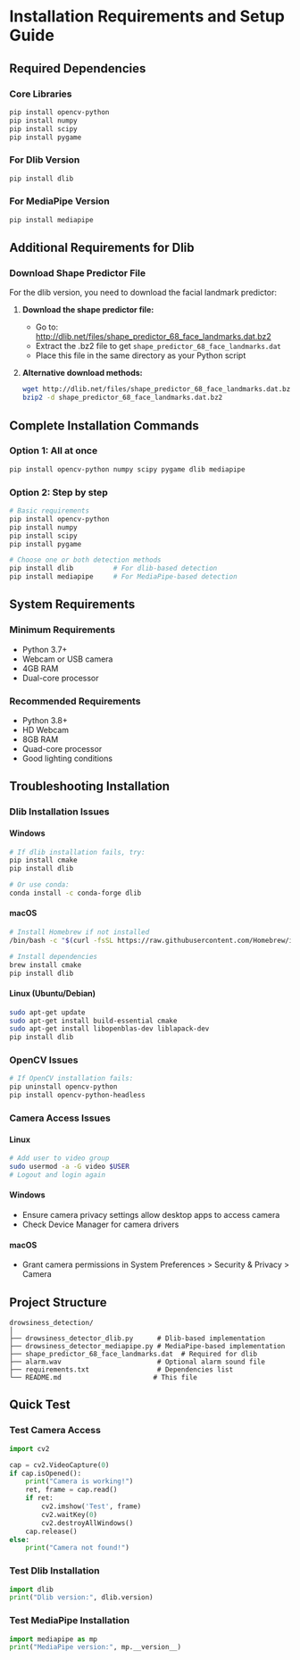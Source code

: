 # Installation Requirements and Setup Guide

## Required Dependencies

### Core Libraries
```bash
pip install opencv-python
pip install numpy
pip install scipy
pip install pygame
```

### For Dlib Version
```bash
pip install dlib
```

### For MediaPipe Version
```bash
pip install mediapipe
```

## Additional Requirements for Dlib

### Download Shape Predictor File
For the dlib version, you need to download the facial landmark predictor:

1. **Download the shape predictor file:**
   - Go to: http://dlib.net/files/shape_predictor_68_face_landmarks.dat.bz2
   - Extract the .bz2 file to get `shape_predictor_68_face_landmarks.dat`
   - Place this file in the same directory as your Python script

2. **Alternative download methods:**
   ```bash
   wget http://dlib.net/files/shape_predictor_68_face_landmarks.dat.bz2
   bzip2 -d shape_predictor_68_face_landmarks.dat.bz2
   ```

## Complete Installation Commands

### Option 1: All at once
```bash
pip install opencv-python numpy scipy pygame dlib mediapipe
```

### Option 2: Step by step
```bash
# Basic requirements
pip install opencv-python
pip install numpy
pip install scipy
pip install pygame

# Choose one or both detection methods
pip install dlib          # For dlib-based detection
pip install mediapipe     # For MediaPipe-based detection
```

## System Requirements

### Minimum Requirements
- Python 3.7+
- Webcam or USB camera
- 4GB RAM
- Dual-core processor

### Recommended Requirements
- Python 3.8+
- HD Webcam
- 8GB RAM
- Quad-core processor
- Good lighting conditions

## Troubleshooting Installation

### Dlib Installation Issues

#### Windows
```bash
# If dlib installation fails, try:
pip install cmake
pip install dlib

# Or use conda:
conda install -c conda-forge dlib
```

#### macOS
```bash
# Install Homebrew if not installed
/bin/bash -c "$(curl -fsSL https://raw.githubusercontent.com/Homebrew/install/HEAD/install.sh)"

# Install dependencies
brew install cmake
pip install dlib
```

#### Linux (Ubuntu/Debian)
```bash
sudo apt-get update
sudo apt-get install build-essential cmake
sudo apt-get install libopenblas-dev liblapack-dev
pip install dlib
```

### OpenCV Issues
```bash
# If OpenCV installation fails:
pip uninstall opencv-python
pip install opencv-python-headless
```

### Camera Access Issues

#### Linux
```bash
# Add user to video group
sudo usermod -a -G video $USER
# Logout and login again
```

#### Windows
- Ensure camera privacy settings allow desktop apps to access camera
- Check Device Manager for camera drivers

#### macOS
- Grant camera permissions in System Preferences > Security & Privacy > Camera

## Project Structure
```
drowsiness_detection/
│
├── drowsiness_detector_dlib.py      # Dlib-based implementation
├── drowsiness_detector_mediapipe.py # MediaPipe-based implementation
├── shape_predictor_68_face_landmarks.dat  # Required for dlib
├── alarm.wav                        # Optional alarm sound file
├── requirements.txt                 # Dependencies list
└── README.md                       # This file
```

## Quick Test

### Test Camera Access
```python
import cv2

cap = cv2.VideoCapture(0)
if cap.isOpened():
    print("Camera is working!")
    ret, frame = cap.read()
    if ret:
        cv2.imshow('Test', frame)
        cv2.waitKey(0)
        cv2.destroyAllWindows()
    cap.release()
else:
    print("Camera not found!")
```

### Test Dlib Installation
```python
import dlib
print("Dlib version:", dlib.version)
```

### Test MediaPipe Installation
```python
import mediapipe as mp
print("MediaPipe version:", mp.__version__)
```